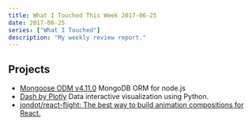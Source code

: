 ```yaml
---
title: What I Touched This Week 2017-06-25
date: 2017-06-25
series: ["What I Touched"]
description: "My weekly review report."
---
```


## Projects

- [Mongoose ODM v4.11.0](http://mongoosejs.com/) MongoDB ORM for node.js
- [Dash by Plotly](https://plot.ly/products/dash/) Data interactive visualization using Python.
- [jondot/react-flight: The best way to build animation compositions for React.](https://github.com/jondot/react-flight)
